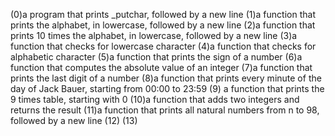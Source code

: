(0)a program that prints _putchar, followed by a new line
(1)a function that prints the alphabet, in lowercase, followed by a new line
(2)a function that prints 10 times the alphabet, in lowercase, followed by a new line
(3)a function that checks for lowercase character
(4)a function that checks for alphabetic character
(5)a function that prints the sign of a number
(6)a function that computes the absolute value of an integer
(7)a function that prints the last digit of a number
(8)a function that prints every minute of the day of Jack Bauer, starting from 00:00 to 23:59
(9) a function that prints the 9 times table, starting with 0
(10)a function that adds two integers and returns the result
(11)a function that prints all natural numbers from n to 98, followed by a new line
(12)
(13)

